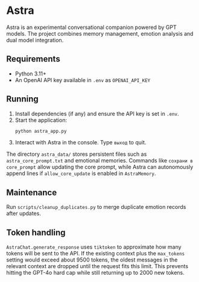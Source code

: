 # Astra

Astra is an experimental conversational companion powered by GPT models. The project
combines memory management, emotion analysis and dual model integration.

## Requirements
* Python 3.11+
* An OpenAI API key available in `.env` as `OPENAI_API_KEY`

## Running
1. Install dependencies (if any) and ensure the API key is set in `.env`.
2. Start the application:
   ```bash
   python astra_app.py
   ```
3. Interact with Astra in the console. Type `выход` to quit.

The directory `astra_data/` stores persistent files such as `astra_core_prompt.txt`
and emotional memories. Commands like `сохрани в core_prompt` allow updating the
core prompt, while Astra can autonomously append lines if `allow_core_update` is
enabled in `AstraMemory`.

## Maintenance
Run `scripts/cleanup_duplicates.py` to merge duplicate emotion records after updates.

## Token handling
`AstraChat.generate_response` uses `tiktoken` to approximate how many tokens will be sent to the API. If the existing context plus the `max_tokens` setting would exceed about 9500 tokens, the oldest messages in the relevant context are dropped until the request fits this limit. This prevents hitting the GPT-4o hard cap while still returning up to 2000 new tokens.
